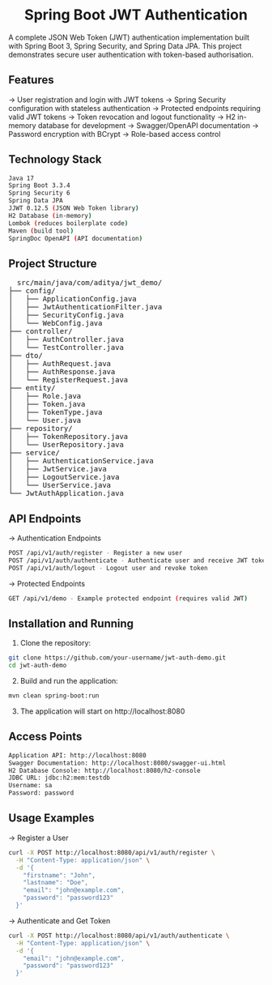 <h1 align="center"> Spring Boot JWT Authentication </h1>
A complete JSON Web Token (JWT) authentication implementation built with Spring Boot 3, Spring Security, and Spring Data JPA. This project demonstrates secure user authentication with token-based authorisation.

## Features
-> User registration and login with JWT tokens
-> Spring Security configuration with stateless authentication
-> Protected endpoints requiring valid JWT tokens
-> Token revocation and logout functionality
-> H2 in-memory database for development
-> Swagger/OpenAPI documentation
-> Password encryption with BCrypt
-> Role-based access control

## Technology Stack
```bash
Java 17
Spring Boot 3.3.4
Spring Security 6
Spring Data JPA
JJWT 0.12.5 (JSON Web Token library)
H2 Database (in-memory)
Lombok (reduces boilerplate code)
Maven (build tool)
SpringDoc OpenAPI (API documentation)
```

## Project Structure
<pre>
  src/main/java/com/aditya/jwt_demo/
├── config/
│   ├── ApplicationConfig.java
│   ├── JwtAuthenticationFilter.java
│   ├── SecurityConfig.java
│   └── WebConfig.java
├── controller/
│   ├── AuthController.java
│   └── TestController.java
├── dto/
│   ├── AuthRequest.java
│   ├── AuthResponse.java
│   └── RegisterRequest.java
├── entity/
│   ├── Role.java
│   ├── Token.java
│   ├── TokenType.java
│   └── User.java
├── repository/
│   ├── TokenRepository.java
│   └── UserRepository.java
├── service/
│   ├── AuthenticationService.java
│   ├── JwtService.java
│   ├── LogoutService.java
│   └── UserService.java
└── JwtAuthApplication.java
</pre>

## API Endpoints
-> Authentication Endpoints
```bash
POST /api/v1/auth/register - Register a new user
POST /api/v1/auth/authenticate - Authenticate user and receive JWT token
POST /api/v1/auth/logout - Logout user and revoke token
```
-> Protected Endpoints
```bash
GET /api/v1/demo - Example protected endpoint (requires valid JWT)
```
## Installation and Running
1. Clone the repository:
```bash
git clone https://github.com/your-username/jwt-auth-demo.git
cd jwt-auth-demo
```
2. Build and run the application:
```bash
mvn clean spring-boot:run
```
3. The application will start on http://localhost:8080

## Access Points
```bash
Application API: http://localhost:8080
Swagger Documentation: http://localhost:8080/swagger-ui.html
H2 Database Console: http://localhost:8080/h2-console
JDBC URL: jdbc:h2:mem:testdb
Username: sa
Password: password
```
## Usage Examples
-> Register a User 
```bash
curl -X POST http://localhost:8080/api/v1/auth/register \
  -H "Content-Type: application/json" \
  -d '{
    "firstname": "John",
    "lastname": "Doe",
    "email": "john@example.com",
    "password": "password123"
  }'
```
-> Authenticate and Get Token
```bash
curl -X POST http://localhost:8080/api/v1/auth/authenticate \
  -H "Content-Type: application/json" \
  -d '{
    "email": "john@example.com",
    "password": "password123"
  }'
```
